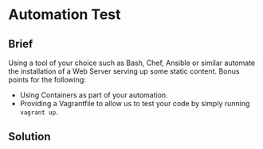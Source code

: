 # Automation Test

## Brief
Using a tool of your choice such as Bash, Chef, Ansible or similar automate the installation of a Web Server serving up some static content. Bonus points for the following:

* Using Containers as part of your automation.
* Providing a Vagrantfile to allow us to test your code by simply running `vagrant up`.

## Solution
